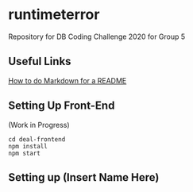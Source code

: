 # runtimeterror
Repository for DB Coding Challenge 2020 for Group 5


## Useful Links

[How to do Markdown for a README](https://guides.github.com/features/mastering-markdown/)

## Setting Up Front-End

(Work in Progress)

```
cd deal-frontend
npm install
npm start
```

## Setting up (Insert Name Here)